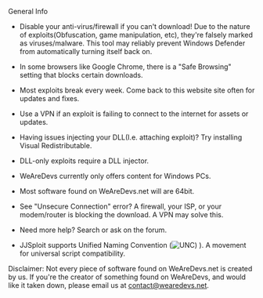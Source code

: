 General Info

* Disable your anti-virus/firewall if you can't download! Due to the nature of exploits(Obfuscation, game manipulation, etc), they're falsely marked as viruses/malware. This tool may reliably prevent Windows Defender from automatically turning itself back on.

* In some browsers like Google Chrome, there is a "Safe Browsing" setting that blocks certain downloads.

* Most exploits break every week. Come back to this website site often for updates and fixes.

* Use a VPN if an exploit is failing to connect to the internet for assets or updates.

* Having issues injecting your DLL(I.e. attaching exploit)? Try installing Visual Redistributable.

* DLL-only exploits require a DLL injector.

* WeAreDevs currently only offers content for Windows PCs.

* Most software found on WeAreDevs.net will are 64bit.

* See "Unsecure Connection" error? A firewall, your ISP, or your modem/router is blocking the download. A VPN may solve this.

* Need more help? Search or ask on the forum.

* JJSploit supports Unified Naming Convention (![UNC](https://wearedevs.net/images/unc.png))
). A movement for universal script compatibility.

Disclaimer: Not every piece of software found on WeAreDevs.net is created by us. If you're the creator of something found on WeAreDevs, and would like it taken down, please email us at contact@wearedevs.net.
